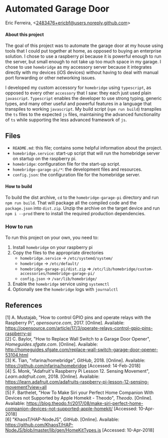 # Automated Garage Door

Eric Ferreira, &lt;2483476+ericbf@users.noreply.github.com&gt;  

#### About this project

The goal of this project was to automate the garage door at my house using tools that I could put together at home, as opposed to buying an enterprise solution. I chose to use a raspberry pi because it is powerful enough to run the server, but small enough to not take up too much space in my garage. I chose to use `homebridge` as my accessory server because it integrates directly with my devices (iOS devices) without having to deal with manual port forwarding or other networking issues.

I developed my custom accessory for `homebridge` using `typescript`, as opposed to every other `accessory` that I saw: they each just used plain `javascript`. `Typescript` enables the developer to use strong typing, generic types, and many other useful and powerful features in a language that transpiles to working `javascript`. My build script (`npm run build`) transpiles the `ts` files to the expected `js` files, maintaining the advanced functionality of `ts` while supporting the less advanced framework of `js`.

## Files

* `README.md`: this file; contains some helpful information about the project.
* `homebridge.service`: start-up script that will run the homebridge server on startup on the raspberry pi.
* `homebridge`: configuration file for the start-up script.
* `homebridge-garage-pi/*`: the development files and resources.
* `config.json`: the configuration file for the homebridge server.

#### How to build

To build the dist archive, `cd` to the `homebridge-garage-pi` directory and run `npm run build`. That will package all the compiled code and the `package.json` into `dist.zip`. Unzip the archive on the target device and run `npm i --prod` there to install the required production dependencies.

### How to run

To run this project on your own, you need to:

1. Install `homebridge` on your raspberry pi
2. Copy the files to the appropriate directories
	* `homebridge.service` -> `/etc/systemd/system/`
	* `homebridge` -> `/etc/default/`
	* `homebridge-garage-pi/dist.zip` => `/etc/lib/homebridge/custom-accessories/homebridge-garage-pi/`
	* `config.json` -> `/var/lib/homebridge/`
3. Enable the `homebridge` service using `systemctl`
4. Optionally see the `homebridge` logs with `journalctl`

## References

[1] A. Mustajab, "How to control GPIO pins and operate relays with the Raspberry Pi", *opensource.com*, 2017. [Online]. Available: <https://opensource.com/article/17/3/operate-relays-control-gpio-pins-raspberry-pi>  
[2] C. Baylor, "How to Replace Wall Switch to a Garage Door Opener", *Homeguides.sfgate.com*. [Online]. Available: <http://homeguides.sfgate.com/replace-wall-switch-garage-door-opener-53104.html>  
[3] K. Tian, "nfarina/homebridge", *GitHub*, 2018. [Online]. Available: <https://github.com/nfarina/homebridge> [Accessed: 14-Feb-2018]  
[4] S. Monk, "Adafruit's Raspberry Pi Lesson 12. Sensing Movement", *Learn.adafruit.com*, 2018. [Online]. Available: <https://learn.adafruit.com/adafruits-raspberry-pi-lesson-12-sensing-movement?view=all>  
[5] F. Barthelet, "How To Make Siri your Perfect Home Companion With Devices not Supported by Apple Homekit - Theodo", *Theodo*. [Online]. Available: <https://blog.theodo.fr/2017/08/make-siri-perfect-home-companion-devices-not-supported-apple-homekit/> [Accessed: 10-Apr-2018]  
[6] "KhaosT/HAP-NodeJS", *GitHub*. [Online]. Available: <https://github.com/KhaosT/HAP-NodeJS/blob/master/lib/gen/HomeKitTypes.js> [Accessed: 10-Apr-2018]
